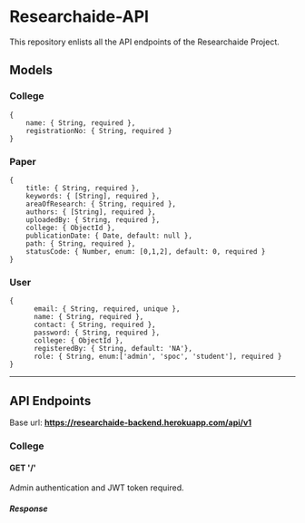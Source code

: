 # Researchaide-API
This repository enlists all the API endpoints of the Researchaide Project.

## Models
### College
```
{
    name: { String, required },
    registrationNo: { String, required } 
}
```

### Paper
```
{
    title: { String, required },
    keywords: { [String], required },
    areaOfResearch: { String, required },
    authors: { [String], required },
    uploadedBy: { String, required },
    college: { ObjectId },
    publicationDate: { Date, default: null },
    path: { String, required },
    statusCode: { Number, enum: [0,1,2], default: 0, required }
}
```

### User
```
{
      email: { String, required, unique },
      name: { String, required },
      contact: { String, required },
      password: { String, required },
      college: { ObjectId },
      registeredBy: { String, default: 'NA'},
      role: { String, enum:['admin', 'spoc', 'student'], required }
}
```

---

## API Endpoints

Base url: **https://researchaide-backend.herokuapp.com/api/v1**

### College

#### GET '/'
Admin authentication and JWT token required.

##### Response
